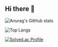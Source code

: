 ## Hi there 👋

![Anurag's GitHub stats](https://github-readme-stats.vercel.app/api?username=eungyeong12&show_icons=true&theme=tokyonight)  

  ![Top Langs](https://github-readme-stats.vercel.app/api/top-langs/?username=eungyeong12&layout=compact&theme=tokyonight)

  [![Solved.ac Profile](http://mazassumnida.wtf/api/v2/generate_badge?boj=dmsruddmsgk)](https://solved.ac/dmsruddmsgk/)

<!--
**eungyeong12/eungyeong12** is a ✨ _special_ ✨ repository because its `README.md` (this file) appears on your GitHub profile.

Here are some ideas to get you started:

- 🔭 I’m currently working on ...
- 🌱 I’m currently learning ...
- 👯 I’m looking to collaborate on ...
- 🤔 I’m looking for help with ...
- 💬 Ask me about ...
- 📫 How to reach me: ...
- 😄 Pronouns: ...
- ⚡ Fun fact: ...
-->
